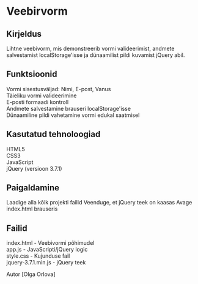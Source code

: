# Veebirvorm
## Kirjeldus
Lihtne veebivorm, mis demonstreerib vormi valideerimist, andmete salvestamist localStorage'isse ja dünaamilist pildi kuvamist jQuery abil.

## Funktsioonid

Vormi sisestusväljad: Nimi, E-post, Vanus  
Täieliku vormi valideerimine  
E-posti formaadi kontroll  
Andmete salvestamine brauseri localStorage'isse  
Dünaamiline pildi vahetamine vormi edukal saatmisel  

## Kasutatud tehnoloogiad

HTML5  
CSS3  
JavaScript  
jQuery (versioon 3.7.1)  

## Paigaldamine

Laadige alla kõik projekti failid
Veenduge, et jQuery teek on kaasas
Avage index.html brauseris

## Failid

index.html - Veebivormi põhimudel  
app.js - JavaScripti/jQuery logic  
style.css - Kujunduse fail  
jquery-3.7.1.min.js - jQuery teek  

Autor
[Olga Orlova]
